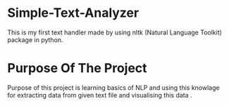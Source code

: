 # Simple-Text-Analyzer
This is my first text handler made by using nltk (Natural Language Toolkit) package in python.

# Purpose Of The Project
Purpose of this project is learning basics of NLP and using this knowlage for extracting data from given text file and visualising this data  .
